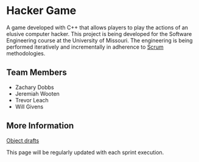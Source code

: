 # Hacker Game

A game developed with C++ that allows players to play the actions of
an elusive computer hacker. This project is being developed for the
Software Engineering course at the University of Missouri. The engineering
is being performed iteratively and incrementally in adherence to
[Scrum](https://www.scrum.org) methodologies.

## Team Members

* Zachary Dobbs
* Jeremiah Wooten
* Trevor Leach
* Will Givens

## More Information

[Object drafts](requirements/objects.md)

This page will be regularly updated with each sprint execution.
